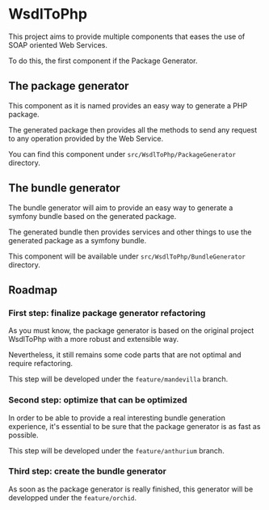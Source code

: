 # WsdlToPhp
This project aims to provide multiple components that eases the use of SOAP oriented Web Services.

To do this, the first component if the Package Generator.

## The package generator
This component as it is named provides an easy way to generate a PHP package.

The generated package then provides all the methods to send any request to any operation provided by the Web Service.

You can find this component under ```src/WsdlToPhp/PackageGenerator``` directory.

## The bundle generator
The bundle generator will aim to provide an easy way to generate a symfony bundle based on the generated package.

The generated bundle then provides services and other things to use the generated package as a symfony bundle.

This component will be available under ```src/WsdlToPhp/BundleGenerator``` directory.

## Roadmap
### First step: finalize package generator refactoring
As you must know, the package generator is based on the original project WsdlToPhp with a more robust and extensible way.

Nevertheless, it still remains some code parts that are not optimal and require refactoring.

This step will be developed under the ```feature/mandevilla``` branch.

### Second step: optimize that can be optimized
In order to be able to provide a real interesting bundle generation experience, it's essential to be sure that the package generator is as fast as possible.

This step will be developed under the ```feature/anthurium``` branch.

### Third step: create the bundle generator
As soon as the package generator is really finished, this generator will be developped under the ```feature/orchid```.
